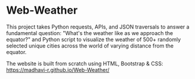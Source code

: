 # Web-Weather

This project takes Python requests, APIs, and JSON traversals to answer a fundamental question: "What's the weather like as we approach the equator?" and Python script to visualize the weather of 500+ randomly selected unique cities across the world of varying distance from the equator. 

The website is built from scratch using HTML, Bootstrap & CSS: https://madhavi-r.github.io/Web-Weather/
